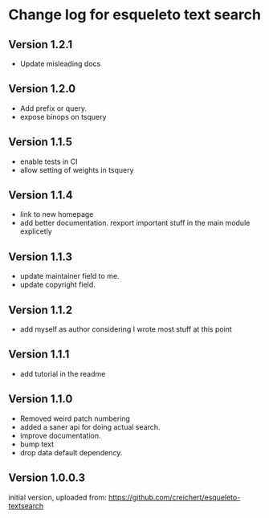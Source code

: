 # Change log for esqueleto text search 

## Version 1.2.1
+ Update misleading docs

## Version 1.2.0
+ Add prefix or query.
+ expose binops on tsquery

## Version 1.1.5
+ enable tests in CI
+ allow setting of weights in tsquery

## Version 1.1.4
+ link to new homepage
+ add better documentation. rexport important stuff in the main module explicetly

## Version 1.1.3
+ update maintainer field to me.
+ update copyright field.

## Version 1.1.2
+ add myself as author considering I wrote most stuff at this point

## Version 1.1.1
+ add tutorial in the readme

## Version 1.1.0

+ Removed weird patch numbering
+ added a saner api for doing actual search.
+ improve documentation.
+ bump text
+ drop data default dependency.


## Version 1.0.0.3 

initial version, uploaded from:
https://github.com/creichert/esqueleto-textsearch
